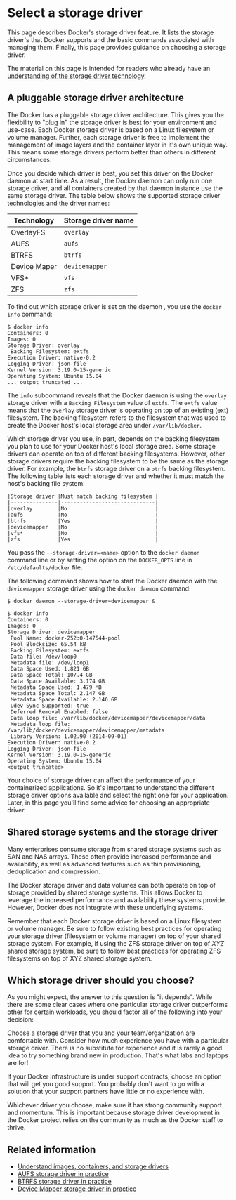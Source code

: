 <!--[metadata]>
+++
title = "Select a storage driver"
description = "Learn how select the proper storage driver for your container."
keywords = ["container, storage, driver, AUFS, btfs, devicemapper,zvfs"]
[menu.main]
parent = "mn_storage_docker"
weight = -1
+++
<![end-metadata]-->

# Select a storage driver

This page describes Docker's storage driver feature. It lists the storage
driver's that Docker supports and the basic commands associated with managing them. Finally, this page provides guidance on choosing a storage driver.

The material on this page is intended for readers who already have an [understanding of the storage driver technology](imagesandcontainers.md).

## A pluggable storage driver architecture

The Docker has a pluggable storage driver architecture.  This gives you the flexibility to "plug in" the storage driver is best for your environment and use-case. Each Docker storage driver is based on a Linux filesystem or volume manager. Further, each storage driver is free to implement the management of image layers and the container layer in it's own unique way. This means some storage drivers perform better than others in different circumstances.

Once you decide which driver is best, you set this driver on the Docker daemon at start time. As a result, the Docker daemon can only run one storage driver, and all containers created by that daemon instance use the same storage driver. The table below shows the supported storage driver technologies and the driver names:

|Technology    |Storage driver name  |
|--------------|---------------------|
|OverlayFS     |`overlay`            |
|AUFS          |`aufs`               |
|BTRFS         |`btrfs`              |
|Device Maper  |`devicemapper`       |
|VFS*          |`vfs`                |
|ZFS           |`zfs`                |

To find out which storage driver is set on the daemon , you use the `docker info` command:

    $ docker info
    Containers: 0
    Images: 0
    Storage Driver: overlay
     Backing Filesystem: extfs
    Execution Driver: native-0.2
    Logging Driver: json-file
    Kernel Version: 3.19.0-15-generic
    Operating System: Ubuntu 15.04
    ... output truncated ...

The `info` subcommand reveals that the Docker daemon is using the `overlay` storage driver with a `Backing Filesystem` value of `extfs`. The `extfs` value means that the `overlay` storage driver is operating on top of an existing (ext) filesystem. The backing filesystem refers to the filesystem that was used to create the Docker host's local storage area under `/var/lib/docker`.

Which storage driver you use, in part, depends on the backing filesystem you plan to use for your Docker host's local storage area. Some storage drivers can operate on top of different backing filesystems. However, other storage drivers require the backing filesystem to be the same as the storage driver. For example, the `btrfs` storage driver on a `btrfs` backing filesystem. The following table lists each storage driver and whether it must match the host's backing file system:

    |Storage driver |Must match backing filesystem |
    |---------------|------------------------------|
    |overlay        |No                            |
    |aufs           |No                            |
    |btrfs          |Yes                           |
    |devicemapper   |No                            |
    |vfs*           |No                            |
    |zfs            |Yes                           |


You pass the `--storage-driver=<name>` option to the `docker daemon` command line or by setting the option on the `DOCKER_OPTS` line in `/etc/defaults/docker` file.

The following command shows how to start the Docker daemon with the `devicemapper` storage driver using the `docker daemon` command:

    $ docker daemon --storage-driver=devicemapper &

    $ docker info
    Containers: 0
    Images: 0
    Storage Driver: devicemapper
     Pool Name: docker-252:0-147544-pool
     Pool Blocksize: 65.54 kB
     Backing Filesystem: extfs
     Data file: /dev/loop0
     Metadata file: /dev/loop1
     Data Space Used: 1.821 GB
     Data Space Total: 107.4 GB
     Data Space Available: 3.174 GB
     Metadata Space Used: 1.479 MB
     Metadata Space Total: 2.147 GB
     Metadata Space Available: 2.146 GB
     Udev Sync Supported: true
     Deferred Removal Enabled: false
     Data loop file: /var/lib/docker/devicemapper/devicemapper/data
     Metadata loop file: /var/lib/docker/devicemapper/devicemapper/metadata
     Library Version: 1.02.90 (2014-09-01)
    Execution Driver: native-0.2
    Logging Driver: json-file
    Kernel Version: 3.19.0-15-generic
    Operating System: Ubuntu 15.04
    <output truncated>

Your choice of storage driver can affect the performance of your containerized applications. So it's important to understand the different storage driver options available and select the right one for your application. Later, in this page you'll find some advice for choosing an appropriate driver.

## Shared storage systems and the storage driver

Many enterprises consume storage from shared storage systems such as SAN and NAS arrays. These often provide increased performance and availability, as well as advanced features such as thin provisioning, deduplication and compression.

The Docker storage driver and data volumes can both operate on top of storage provided by shared storage systems. This allows Docker to leverage the increased performance and availability these systems provide. However, Docker does not integrate with these underlying systems.

Remember that each Docker storage driver is based on a Linux filesystem or volume manager. Be sure to follow existing best practices for operating your storage driver (filesystem or volume manager) on top of your shared storage system. For example, if using the ZFS storage driver on top of *XYZ* shared storage system, be sure to follow best practices for operating ZFS filesystems on top of XYZ shared storage system.

## Which storage driver should you choose?

As you might expect, the answer to this question is "it depends". While there are some clear cases where one particular storage driver outperforms other for certain workloads, you should factor all of the following into your decision:

Choose a storage driver that you and your team/organization are comfortable with.  Consider how much experience you have with a particular storage driver. There is no substitute for experience and it is rarely a good idea to try something brand new in production. That's what labs and laptops are for!

If your Docker infrastructure is under support contracts, choose an option that will get you good support. You probably don't want to go with a solution that your support partners have little or no experience with.

Whichever driver you choose, make sure it has strong community support and momentum. This is important because storage driver development in the Docker project relies on the community as much as the Docker staff to thrive.


## Related information

* [Understand images, containers, and storage drivers](imagesandcontainers.md)
* [AUFS storage driver in practice](aufs-driver.md)
* [BTRFS storage driver in practice](btrfs-driver.md)
* [Device Mapper storage driver in practice](device-mapper-driver.md)
